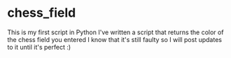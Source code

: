 # chess_field
This is my first script in Python
I've written a script that returns the color of the chess field you entered
I know that it's still faulty so I will post updates to it until it's perfect :)
